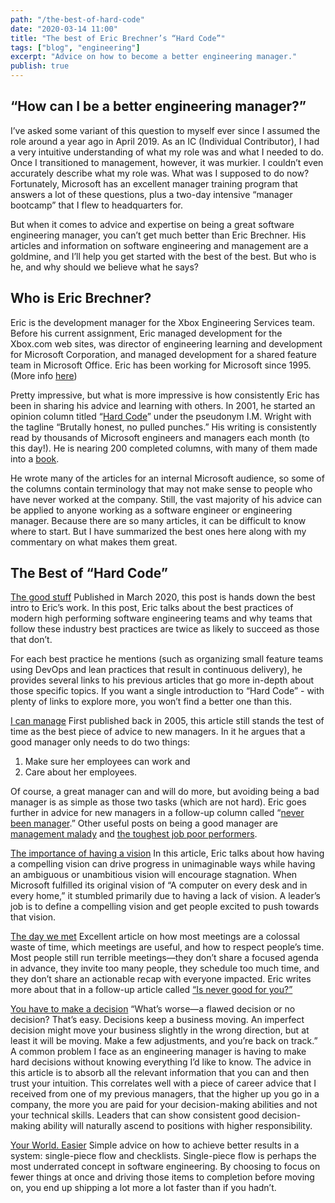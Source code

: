 ```yaml
---
path: "/the-best-of-hard-code"
date: "2020-03-14 11:00"
title: "The best of Eric Brechner’s “Hard Code”"
tags: ["blog", "engineering"]
excerpt: "Advice on how to become a better engineering manager."
publish: true
---
```


## “How can I be a better engineering manager?”

I’ve asked some variant of this question to myself ever since I assumed the role around a year ago in April 2019. As an IC (Individual Contributor), I had a very intuitive understanding of what my role was and what I needed to do. Once I transitioned to management, however, it was murkier. I couldn’t even accurately describe what my role was. What was I supposed to do now? Fortunately, Microsoft has an excellent manager training program that answers a lot of these questions, plus a two-day intensive “manager bootcamp” that I flew to headquarters for.

But when it comes to advice and expertise on being a great software engineering manager, you can’t get much better than Eric Brechner. His articles and information on software engineering and management are a goldmine, and I’ll help you get started with the best of the best. But who is he, and why should we believe what he says?

## Who is Eric Brechner?
Eric is the development manager for the Xbox Engineering Services team. Before his current assignment, Eric managed development for the Xbox.com web sites, was director of engineering learning and development for Microsoft Corporation, and managed development for a shared feature team in Microsoft Office. Eric has been working for Microsoft since 1995. (More info [here](https://imwrightshardcode.com/about-the-author/))

Pretty impressive, but what is more impressive is how consistently Eric has been in sharing his advice and learning with others. In 2001, he started an opinion column titled “[Hard Code](https://imwrightshardcode.com/)” under the pseudonym I.M. Wright with the tagline “Brutally honest, no pulled punches.” His writing is consistently read by thousands of Microsoft engineers and managers each month (to this day!). He is nearing 200 completed columns, with many of them made into a [book](https://imwrightshardcode.com/book/). 

He wrote many of the articles for an internal Microsoft audience, so some of the columns contain terminology that may not make sense to people who have never worked at the company. Still, the vast majority of his advice can be applied to anyone working as a software engineer or engineering manager. Because there are so many articles, it can be difficult to know where to start. But I have summarized the best ones here along with my commentary on what makes them great.

## The Best of “Hard Code”
[The good stuff](https://imwrightshardcode.com/2020/03/the-good-stuff/)
Published in March 2020, this post is hands down the best intro to Eric’s work. In this post, Eric talks about the best practices of modern high performing software engineering teams and why teams that follow these industry best practices are twice as likely to succeed as those that don’t. 

For each best practice he mentions (such as organizing small feature teams using DevOps and lean practices that result in continuous delivery), he provides several links to his previous articles that go more in-depth about those specific topics. If you want a single introduction to “Hard Code” - with plenty of links to explore more, you won’t find a better one than this.

[I can manage](https://imwrightshardcode.com/2005/12/i-can-manage/)
First published back in 2005, this article still stands the test of time as the best piece of advice to new managers. 
In it he argues that a good manager only needs to do two things: 

1) Make sure her employees can work and 
2) Care about her employees. 

Of course, a great manager can and will do more, but avoiding being a bad manager is as simple as those two tasks (which are not hard). Eric goes further in advice for new managers in a follow-up column called “[never been manager](https://imwrightshardcode.com/2016/09/never-been-manager/).” Other useful posts on being a good manager are [management malady](https://imwrightshardcode.com/2017/11/management-malady/) and [the toughest job poor performers](https://imwrightshardcode.com/2004/11/the-toughest-job-poor-performers/).

[The importance of having a vision](https://imwrightshardcode.com/2013/10/vision-quest/)
In this article, Eric talks about how having a compelling vision can drive progress in unimaginable ways while having an ambiguous or unambitious vision will encourage stagnation. When Microsoft fulfilled its original vision of “A computer on every desk and in every home,” it stumbled primarily due to having a lack of vision. A leader’s job is to define a compelling vision and get people excited to push towards that vision.

[The day we met](https://imwrightshardcode.com/2004/06/the-day-we-met/)
Excellent article on how most meetings are a colossal waste of time, which meetings are useful, and how to respect people’s time. Most people still run terrible meetings—they don’t share a focused agenda in advance, they invite too many people, they schedule too much time, and they don’t share an actionable recap with everyone impacted. Eric writes more about that in a follow-up article called [“Is never good for you?”](https://imwrightshardcode.com/2017/02/is-never-good-for-you/)

[You have to make a decision](https://imwrightshardcode.com/2011/04/you-have-to-make-a-decision/)
“What’s worse—a flawed decision or no decision? That’s easy. Decisions keep a business moving. An imperfect decision might move your business slightly in the wrong direction, but at least it will be moving. Make a few adjustments, and you’re back on track.”
A common problem I face as an engineering manager is having to make hard decisions without knowing everything I’d like to know. The advice in this article is to absorb all the relevant information that you can and then trust your intuition. This correlates well with a piece of career advice that I received from one of my previous managers, that the higher up you go in a company, the more you are paid for your decision-making abilities and not your technical skills. Leaders that can show consistent good decision-making ability will naturally ascend to positions with higher responsibility.

[Your World. Easier](https://imwrightshardcode.com/2009/04/your-world-easier/)
Simple advice on how to achieve better results in a system: single-piece flow and checklists. Single-piece flow is perhaps the most underrated concept in software engineering. By choosing to focus on fewer things at once and driving those items to completion before moving on, you end up shipping a lot more a lot faster than if you hadn’t.
